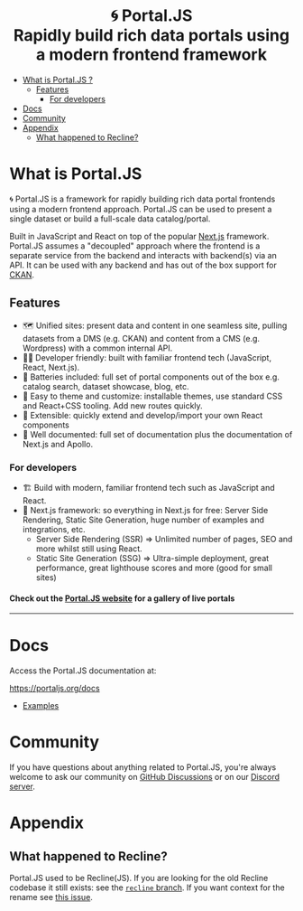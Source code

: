 <h1 align="center">
🌀 Portal.JS
<br />
Rapidly build rich data portals using a modern frontend framework
</h1>

* [What is Portal.JS ?](#What-is-Portal.JS)
    * [Features](#Features)
      * [For developers](#For-developers)
* [Docs](#Docs)
* [Community](#Community)
* [Appendix](#Appendix)
    * [What happened to Recline?](#What-happened-to-Recline?)

# What is Portal.JS

🌀 Portal.JS is a framework for rapidly building rich data portal frontends using a modern frontend approach. Portal.JS can be used to present a single dataset or build a full-scale data catalog/portal.

Built in JavaScript and React on top of the popular [Next.js](https://nextjs.com/) framework. Portal.JS assumes a "decoupled" approach where the frontend is a separate service from the backend and interacts with backend(s) via an API. It can be used with any backend and has out of the box support for [CKAN](https://ckan.org/).

## Features

- 🗺️ Unified sites: present data and content in one seamless site, pulling datasets from a DMS (e.g. CKAN) and content from a CMS (e.g. Wordpress) with a common internal API.
- 👩‍💻 Developer friendly: built with familiar frontend tech (JavaScript, React, Next.js).
- 🔋 Batteries included: full set of portal components out of the box e.g. catalog search, dataset showcase, blog, etc.
- 🎨 Easy to theme and customize: installable themes, use standard CSS and React+CSS tooling. Add new routes quickly.
- 🧱 Extensible: quickly extend and develop/import your own React components
- 📝 Well documented: full set of documentation plus the documentation of Next.js and Apollo.

### For developers

- 🏗 Build with modern, familiar frontend tech such as JavaScript and React.
- 🚀 Next.js framework: so everything in Next.js for free: Server Side Rendering, Static Site Generation, huge number of examples and integrations, etc.
  - Server Side Rendering (SSR) => Unlimited number of pages, SEO and more whilst still using React.
  - Static Site Generation (SSG) => Ultra-simple deployment, great performance, great lighthouse scores and more (good for small sites)

#### **Check out the [Portal.JS website](https://portaljs.org/) for a gallery of live portals**

___

# Docs

Access the Portal.JS documentation at:

https://portaljs.org/docs

- [Examples](https://portaljs.org/docs#examples)

# Community

If you have questions about anything related to Portal.JS, you're always welcome to ask our community on [GitHub Discussions](https://github.com/datopian/portal.js/discussions) or on our [Discord server](https://discord.gg/EeyfGrGu4U).

# Appendix

## What happened to Recline?

Portal.JS used to be Recline(JS). If you are looking for the old Recline codebase it still exists:  see the [`recline` branch](https://github.com/datopian/portal.js/tree/recline). If you want context for the rename see [this issue](https://github.com/datopian/portal.js/issues/520).
